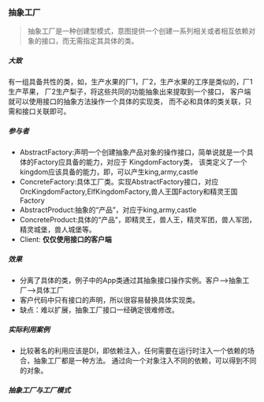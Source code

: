 ### 抽象工厂
> 抽象工厂是一种创建型模式，意图提供一个创建一系列相关或者相互依赖对象的接口，而无需指定其具体的类。
##### 大致
有一组具备共性的类，如，生产水果的厂1，厂2，生产水果的工序是类似的，厂1生产苹果，
厂2生产梨子，将这些共同的功能抽象出来提取到一个接口，
客户端就可以使用接口的抽象方法操作一个具体的实现类，
而不必和具体的类关联，只需和接口关联即可。
##### 参与者
- AbstractFactory:声明一个创建抽象产品对象的操作接口，简单说就是一个具体的Factory应具备的能力，对应于  KingdomFactory类，
该类定义了一个kingdom应该具备的能力，即，可以产生king,army,castle
- ConcreteFactory:具体工厂类。实现AbstractFactory接口，对应OrcKingdomFactory,ElfKingdomFactory,兽人王国Factory和精灵王国Factory
- AbstractProduct:抽象的“产品”，对应于king,army,castle
- ConcreteProduct:具体的“产品”，即精灵王，兽人王，精灵军团，兽人军团，精灵城堡，兽人城堡等。
- Client: **仅仅使用接口的客户端**
##### 效果
- 分离了具体的类，例子中的App类通过其抽象接口操作实例。客户-->抽象工厂-->具体工厂
- 客户代码中只有接口的声明，所以很容易替换具体实现类。
- 缺点：难以扩展，抽象工厂接口一经确定很难修改。 

##### 实际利用案例
- 比较著名的利用应该是DI，即依赖注入，任何需要在运行时注入一个依赖的场合，抽象工厂都是一种方法。
通过向一个对象注入不同的依赖，可以得到不同的对象。


##### 抽象工厂与工厂模式